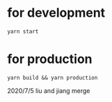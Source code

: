 # for development
    yarn start
# for production
    yarn build && yarn production


2020/7/5 liu and jiang merge